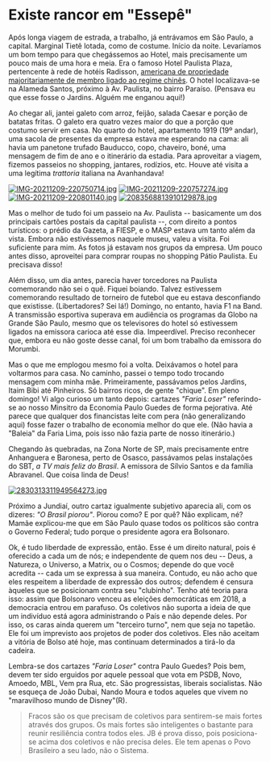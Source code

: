 # Existe rancor em "Essepê"

Após longa viagem de estrada, a trabalho, já entrávamos em São Paulo, a capital. Marginal Tietê lotada, como de costume. Início da noite. Levaríamos um bom tempo para que chegássemos ao Hotel, mais precisamente um pouco mais de uma hora e meia. Era o famoso Hotel Paulista Plaza, pertencente à rede de hotéis Radisson, [americana de propriedade majoritariamente de membro ligado ao regime chinês](https://www.radissonhotelsamericas.com/en-us/hotels/radisson-sao-paulo-paulista). O hotel localizava-se na Alameda Santos, próximo à Av. Paulista, no bairro Paraíso. (Pensava eu que esse fosse o Jardins. Alguém me enganou aqui!)

Ao chegar ali, jantei galeto com arroz, feijão, salada Caesar e porção de batatas fritas. O galeto era quatro vezes maior do que a porção que costumo servir em casa. No quarto do hotel, apartamento 1919 (19º andar), uma sacola de presentes da empresa estava me esperando na cama: ali havia um panetone trufado Bauducco, copo, chaveiro, boné, uma mensagem de fim de ano e o itinerário da estadia. Para aproveitar a viagem, fizemos passeios no shopping, jantares, rodízios, etc. Houve até visita a uma legítima _trattoria_ italiana na Avanhandava!

[![IMG-20211209-220750714.jpg](https://i.postimg.cc/MGJsGxbX/IMG-20211209-220750714.jpg)](https://postimg.cc/5Xp5PhrM)
[![IMG-20211209-220757274.jpg](https://i.postimg.cc/TPjtLSC0/IMG-20211209-220757274.jpg)](https://postimg.cc/v1BrCPRx)
[![IMG-20211209-220801140.jpg](https://i.postimg.cc/rm8QSJHk/IMG-20211209-220801140.jpg)](https://postimg.cc/yJbmKFBQ)
[![2083568813910129878.jpg](https://i.postimg.cc/QxP4RcFQ/2083568813910129878.jpg)](https://postimg.cc/ZC8xNBFn)

Mas o melhor de tudo foi um passeio na Av. Paulista -- basicamente um dos principais cartões postais da capital paulista --, com direito a pontos turísticos: o prédio da Gazeta, a FIESP, e o MASP estava um tanto além da vista. Embora não estivéssemos naquele museu, valeu a visita. Foi suficiente para mim. As fotos já estavam nos grupos da empresa. Um pouco antes disso, aproveitei para comprar roupas no shopping Pátio Paulista. Eu precisava disso!

Além disso, um dia antes, parecia haver torcedores na Paulista comemorando não sei o quê. Fiquei boiando. Talvez estivessem comemorando resultado de torneiro de futebol que eu estava desconfiando que existisse. (Libertadores? Sei lá!) Domingo, no entanto, havia F1 na Band. A transmissão esportiva superava em audiência os programas da Globo na Grande São Paulo, mesmo que os televisores do hotel só estivessem ligados na emissora carioca até esse dia. Impeerdível. Preciso reconhecer que, embora eu não goste desse canal, foi um bom trabalho da emissora do Morumbi.

Mas o que me emplogou mesmo foi a volta. Deixávamos o hotel para voltarmos para casa. No caminho, passei o tempo todo trocando mensagem com minha mãe. Primeiramente, passávamos pelos Jardins, Itaim Bibi até Pinheiros. Só bairros ricos, de gente "chique". Em pleno domingo! Vi algo curioso um tanto depois: cartazes _"Faria Loser"_ referindo-se ao nosso Minsitro da Economia Paulo Guedes de forma pejorativa. Até parece que qualquer dos financistas leite com pera (não generalizando aqui) fosse fazer o trabalho de economia melhor do que ele. (Não havia a "Baleia" da Faria Lima, pois isso não fazia parte de nosso itinerário.)

Chegando às quebradas, na Zona Norte de SP, mais precisamente entre Anhanguera e Baronesa, perto de Osasco, passávamos pelas instalações do SBT, _a TV mais feliz do Brasil_. A emissora de Sílvio Santos e da família Abravanel. Que coisa linda de Deus!

[![2830313311949564273.jpg](https://i.postimg.cc/dVyHvDCz/2830313311949564273.jpg)](https://postimg.cc/jDRQ4xZX)

Próximo a Jundiaí, outro cartaz igualmente subjetivo aparecia ali, com os dizeres: _"O Brasil piorou"_. Piorou como? E por quê? Não explicam, né? Mamãe explicou-me que em São Paulo quase todos os políticos são contra o Governo Federal; tudo porque o presidente agora era Bolsonaro.

Ok, é tudo liberdade de expressão, então. Esse é um direito natural, pois é oferecido a cada um de nós; e independente de quem nos deu -- Deus, a Natureza, o Universo, a Matrix, ou o Cosmos; depende do que você acredita -- cada um se expressa à sua maneira. Contudo, eu não acho que eles respeitem a liberdade de expressão dos outros; defendem é censura àqueles que se posicionam contra seu "clubinho". Tenho até teoria para isso: assim que Bolsonaro venceu as eleições democráticas em 2018, a democracia entrou em parafuso. Os coletivos não suporta a ideia de que um indivíduo está agora administrando o País e não depende deles. Por isso, os caras ainda querem um "terceiro turno", nem que seja no tapetão. Ele foi um imprevisto aos projetos de poder dos coletivos. Eles não aceitam a vitória de Bolso até hoje, mas continuam determinados a tirá-lo da cadeira.

Lembra-se dos cartazes _"Faria Loser"_ contra Paulo Guedes? Pois bem, devem ter sido erguidos por aquele pessoal que vota em PSDB, Novo, Amoedo, MBL, Vem pra Rua, etc. São progressistas, liberais socialistas. Não se esqueça de João Dubai, Nando Moura e todos aqueles que vivem no "maravilhoso mundo de Disney"(R).

> Fracos são os que precisam de coletivos para sentirem-se mais fortes através dos grupos. Os mais fortes são inteligentes o bastante para reunir resiliência contra todos eles. JB é prova disso, pois posiciona-se acima dos coletivos e não precisa deles. Ele tem apenas o Povo Brasileiro a seu lado, não o Sistema.
